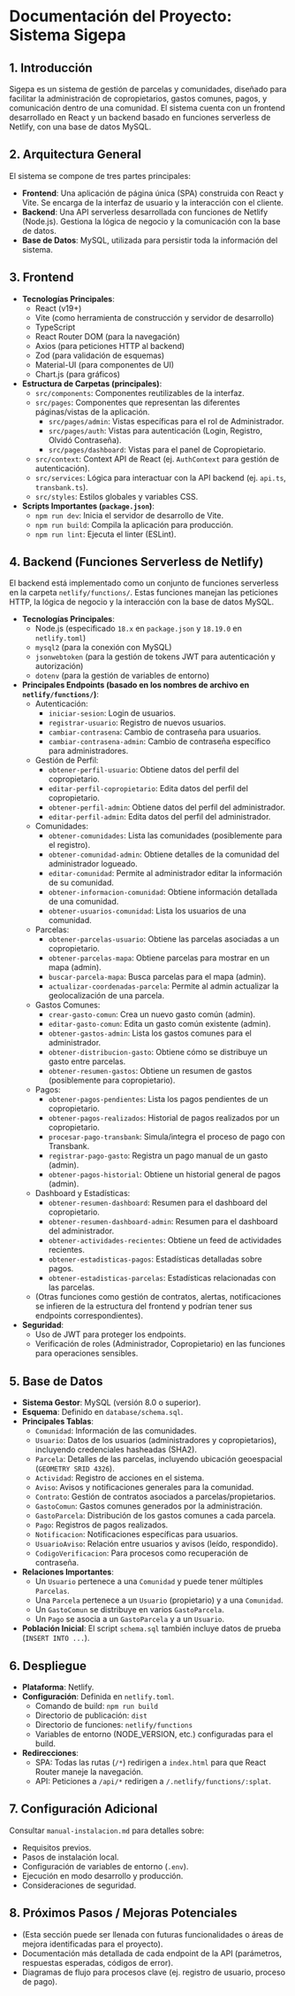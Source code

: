 # Documentación del Proyecto: Sistema Sigepa

## 1. Introducción

Sigepa es un sistema de gestión de parcelas y comunidades, diseñado para facilitar la administración de copropietarios, gastos comunes, pagos, y comunicación dentro de una comunidad. El sistema cuenta con un frontend desarrollado en React y un backend basado en funciones serverless de Netlify, con una base de datos MySQL.

## 2. Arquitectura General

El sistema se compone de tres partes principales:

*   **Frontend**: Una aplicación de página única (SPA) construida con React y Vite. Se encarga de la interfaz de usuario y la interacción con el cliente.
*   **Backend**: Una API serverless desarrollada con funciones de Netlify (Node.js). Gestiona la lógica de negocio y la comunicación con la base de datos.
*   **Base de Datos**: MySQL, utilizada para persistir toda la información del sistema.

## 3. Frontend

*   **Tecnologías Principales**:
    *   React (v19+)
    *   Vite (como herramienta de construcción y servidor de desarrollo)
    *   TypeScript
    *   React Router DOM (para la navegación)
    *   Axios (para peticiones HTTP al backend)
    *   Zod (para validación de esquemas)
    *   Material-UI (para componentes de UI)
    *   Chart.js (para gráficos)
*   **Estructura de Carpetas (principales)**:
    *   `src/components`: Componentes reutilizables de la interfaz.
    *   `src/pages`: Componentes que representan las diferentes páginas/vistas de la aplicación.
        *   `src/pages/admin`: Vistas específicas para el rol de Administrador.
        *   `src/pages/auth`: Vistas para autenticación (Login, Registro, Olvidó Contraseña).
        *   `src/pages/dashboard`: Vistas para el panel de Copropietario.
    *   `src/context`: Context API de React (ej. `AuthContext` para gestión de autenticación).
    *   `src/services`: Lógica para interactuar con la API backend (ej. `api.ts`, `transbank.ts`).
    *   `src/styles`: Estilos globales y variables CSS.
*   **Scripts Importantes (`package.json`)**:
    *   `npm run dev`: Inicia el servidor de desarrollo de Vite.
    *   `npm run build`: Compila la aplicación para producción.
    *   `npm run lint`: Ejecuta el linter (ESLint).

## 4. Backend (Funciones Serverless de Netlify)

El backend está implementado como un conjunto de funciones serverless en la carpeta `netlify/functions/`. Estas funciones manejan las peticiones HTTP, la lógica de negocio y la interacción con la base de datos MySQL.

*   **Tecnologías Principales**:
    *   Node.js (especificado `18.x` en `package.json` y `18.19.0` en `netlify.toml`)
    *   `mysql2` (para la conexión con MySQL)
    *   `jsonwebtoken` (para la gestión de tokens JWT para autenticación y autorización)
    *   `dotenv` (para la gestión de variables de entorno)
*   **Principales Endpoints (basado en los nombres de archivo en `netlify/functions/`)**:
    *   Autenticación:
        *   `iniciar-sesion`: Login de usuarios.
        *   `registrar-usuario`: Registro de nuevos usuarios.
        *   `cambiar-contrasena`: Cambio de contraseña para usuarios.
        *   `cambiar-contrasena-admin`: Cambio de contraseña específico para administradores.
    *   Gestión de Perfil:
        *   `obtener-perfil-usuario`: Obtiene datos del perfil del copropietario.
        *   `editar-perfil-copropietario`: Edita datos del perfil del copropietario.
        *   `obtener-perfil-admin`: Obtiene datos del perfil del administrador.
        *   `editar-perfil-admin`: Edita datos del perfil del administrador.
    *   Comunidades:
        *   `obtener-comunidades`: Lista las comunidades (posiblemente para el registro).
        *   `obtener-comunidad-admin`: Obtiene detalles de la comunidad del administrador logueado.
        *   `editar-comunidad`: Permite al administrador editar la información de su comunidad.
        *   `obtener-informacion-comunidad`: Obtiene información detallada de una comunidad.
        *   `obtener-usuarios-comunidad`: Lista los usuarios de una comunidad.
    *   Parcelas:
        *   `obtener-parcelas-usuario`: Obtiene las parcelas asociadas a un copropietario.
        *   `obtener-parcelas-mapa`: Obtiene parcelas para mostrar en un mapa (admin).
        *   `buscar-parcela-mapa`: Busca parcelas para el mapa (admin).
        *   `actualizar-coordenadas-parcela`: Permite al admin actualizar la geolocalización de una parcela.
    *   Gastos Comunes:
        *   `crear-gasto-comun`: Crea un nuevo gasto común (admin).
        *   `editar-gasto-comun`: Edita un gasto común existente (admin).
        *   `obtener-gastos-admin`: Lista los gastos comunes para el administrador.
        *   `obtener-distribucion-gasto`: Obtiene cómo se distribuye un gasto entre parcelas.
        *   `obtener-resumen-gastos`: Obtiene un resumen de gastos (posiblemente para copropietario).
    *   Pagos:
        *   `obtener-pagos-pendientes`: Lista los pagos pendientes de un copropietario.
        *   `obtener-pagos-realizados`: Historial de pagos realizados por un copropietario.
        *   `procesar-pago-transbank`: Simula/integra el proceso de pago con Transbank.
        *   `registrar-pago-gasto`: Registra un pago manual de un gasto (admin).
        *   `obtener-pagos-historial`: Obtiene un historial general de pagos (admin).
    *   Dashboard y Estadísticas:
        *   `obtener-resumen-dashboard`: Resumen para el dashboard del copropietario.
        *   `obtener-resumen-dashboard-admin`: Resumen para el dashboard del administrador.
        *   `obtener-actividades-recientes`: Obtiene un feed de actividades recientes.
        *   `obtener-estadisticas-pagos`: Estadísticas detalladas sobre pagos.
        *   `obtener-estadisticas-parcelas`: Estadísticas relacionadas con las parcelas.
    *   (Otras funciones como gestión de contratos, alertas, notificaciones se infieren de la estructura del frontend y podrían tener sus endpoints correspondientes).
*   **Seguridad**:
    *   Uso de JWT para proteger los endpoints.
    *   Verificación de roles (Administrador, Copropietario) en las funciones para operaciones sensibles.

## 5. Base de Datos

*   **Sistema Gestor**: MySQL (versión 8.0 o superior).
*   **Esquema**: Definido en `database/schema.sql`.
*   **Principales Tablas**:
    *   `Comunidad`: Información de las comunidades.
    *   `Usuario`: Datos de los usuarios (administradores y copropietarios), incluyendo credenciales hasheadas (SHA2).
    *   `Parcela`: Detalles de las parcelas, incluyendo ubicación geoespacial (`GEOMETRY SRID 4326`).
    *   `Actividad`: Registro de acciones en el sistema.
    *   `Aviso`: Avisos y notificaciones generales para la comunidad.
    *   `Contrato`: Gestión de contratos asociados a parcelas/propietarios.
    *   `GastoComun`: Gastos comunes generados por la administración.
    *   `GastoParcela`: Distribución de los gastos comunes a cada parcela.
    *   `Pago`: Registros de pagos realizados.
    *   `Notificacion`: Notificaciones específicas para usuarios.
    *   `UsuarioAviso`: Relación entre usuarios y avisos (leído, respondido).
    *   `CodigoVerificacion`: Para procesos como recuperación de contraseña.
*   **Relaciones Importantes**:
    *   Un `Usuario` pertenece a una `Comunidad` y puede tener múltiples `Parcelas`.
    *   Una `Parcela` pertenece a un `Usuario` (propietario) y a una `Comunidad`.
    *   Un `GastoComun` se distribuye en varios `GastoParcela`.
    *   Un `Pago` se asocia a un `GastoParcela` y a un `Usuario`.
*   **Población Inicial**: El script `schema.sql` también incluye datos de prueba (`INSERT INTO ...`).

## 6. Despliegue

*   **Plataforma**: Netlify.
*   **Configuración**: Definida en `netlify.toml`.
    *   Comando de build: `npm run build`
    *   Directorio de publicación: `dist`
    *   Directorio de funciones: `netlify/functions`
    *   Variables de entorno (NODE_VERSION, etc.) configuradas para el build.
*   **Redirecciones**:
    *   SPA: Todas las rutas (`/*`) redirigen a `index.html` para que React Router maneje la navegación.
    *   API: Peticiones a `/api/*` redirigen a `/.netlify/functions/:splat`.

## 7. Configuración Adicional

Consultar `manual-instalacion.md` para detalles sobre:

*   Requisitos previos.
*   Pasos de instalación local.
*   Configuración de variables de entorno (`.env`).
*   Ejecución en modo desarrollo y producción.
*   Consideraciones de seguridad.

## 8. Próximos Pasos / Mejoras Potenciales

*   (Esta sección puede ser llenada con futuras funcionalidades o áreas de mejora identificadas para el proyecto).
*   Documentación más detallada de cada endpoint de la API (parámetros, respuestas esperadas, códigos de error).
*   Diagramas de flujo para procesos clave (ej. registro de usuario, proceso de pago).



